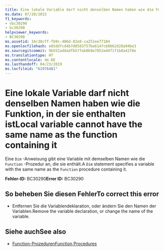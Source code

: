 ```yaml
---
title: Eine lokale Variable darf nicht denselben Namen haben wie die Funktion, in der sie enthalten ist
ms.date: 07/20/2015
f1_keywords:
- vbc30290
- bc30290
helpviewer_keywords:
- BC30290
ms.assetid: 34c38cff-fb9c-406d-82e8-ca251ee77104
ms.openlocfilehash: e85ddfcd4b7d0583757ba6147cb8662d28a94be3
ms.sourcegitcommit: 9b552addadfb57fab0b9e7852ed4f1f1b8a42f8e
ms.translationtype: HT
ms.contentlocale: de-DE
ms.lasthandoff: 04/23/2019
ms.locfileid: "61976481"
---
```

# <a name="local-variable-cannot-have-the-same-name-as-the-function-containing-it"></a><span data-ttu-id="12672-102">Eine lokale Variable darf nicht denselben Namen haben wie die Funktion, in der sie enthalten ist</span><span class="sxs-lookup"><span data-stu-id="12672-102">Local variable cannot have the same name as the function containing it</span></span>
<span data-ttu-id="12672-103">Eine `Dim` -Anweisung gibt eine Variable mit demselben Namen wie die `Function` -Prozedur an, die sie enthält.</span><span class="sxs-lookup"><span data-stu-id="12672-103">A `Dim` statement specifies a variable with the same name as the `Function` procedure containing it.</span></span>  
  
 <span data-ttu-id="12672-104">**Fehler-ID:** BC30290</span><span class="sxs-lookup"><span data-stu-id="12672-104">**Error ID:** BC30290</span></span>  
  
## <a name="to-correct-this-error"></a><span data-ttu-id="12672-105">So beheben Sie diesen Fehler</span><span class="sxs-lookup"><span data-stu-id="12672-105">To correct this error</span></span>  
  
- <span data-ttu-id="12672-106">Entfernen Sie die Variablendeklaration, oder ändern Sie den Namen der Variablen.</span><span class="sxs-lookup"><span data-stu-id="12672-106">Remove the variable declaration, or change the name of the variable.</span></span>  
  
## <a name="see-also"></a><span data-ttu-id="12672-107">Siehe auch</span><span class="sxs-lookup"><span data-stu-id="12672-107">See also</span></span>

- [<span data-ttu-id="12672-108">Function-Prozeduren</span><span class="sxs-lookup"><span data-stu-id="12672-108">Function Procedures</span></span>](../../visual-basic/programming-guide/language-features/procedures/function-procedures.md)
